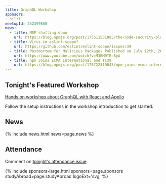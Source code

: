 ```yaml
---
title: GraphQL Workshop
sponsors:
- hilti
meetupId: 252399860
news:
  - title: NSP shutting down
    url: https://blog.npmjs.org/post/175511531085/the-node-security-platform-service-is-shutting
  - title: Virus in eslint-scope?
    url: https://github.com/eslint/eslint-scope/issues/39
  - title: Postmortem for Malicious Packages Published on July 12th, 2018
    url: https://www.youtube.com/watch?v=M3BM9TB-8yA
  - title: npm Joins ECMA International and TC39
    url: https://blog.npmjs.org/post/175722319045/npm-joins-ecma-international-and-tc39
---
```


## Tonight's Featured Workshop

[Hands on workshop about GraphQL with React and Apollo](https://github.com/davidyaha/graphql-workshop)

Follow the setup instructions in the workshop introduction to get started.

## News

{% include news.html news=page.news %}

## Attendance

Comment on [tonight's attendance issue](https://github.com/nodeschool/dallas/issues/135).

{% include sponsors-large.html sponsors=page.sponsors studyAbroad=page.studyAbroad logoExt='svg' %}
